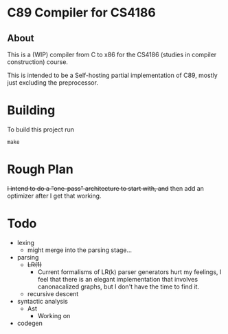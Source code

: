 # C89 Compiler for CS4186
## About
This is a (WIP) compiler from C to x86 for the CS4186 (studies in compiler construction) course.

This is intended to be a Self-hosting partial implementation of C89, mostly just excluding the preprocessor.

# Building
To build this project run
```
make
```

# Rough Plan
~~I intend to do a "one-pass" architecture to start with, and~~ then add an optimizer after I get that working.

# Todo
- lexing
  - might merge into the parsing stage...
- parsing
  - ~~LR(1)~~
    - Current formalisms of LR(k) parser generators hurt my feelings, I feel that there is an elegant implementation that involves canonacalized graphs, but I don't have the time to find it.
  - recursive descent
- syntactic analysis
  - Ast
    - Working on
- codegen

